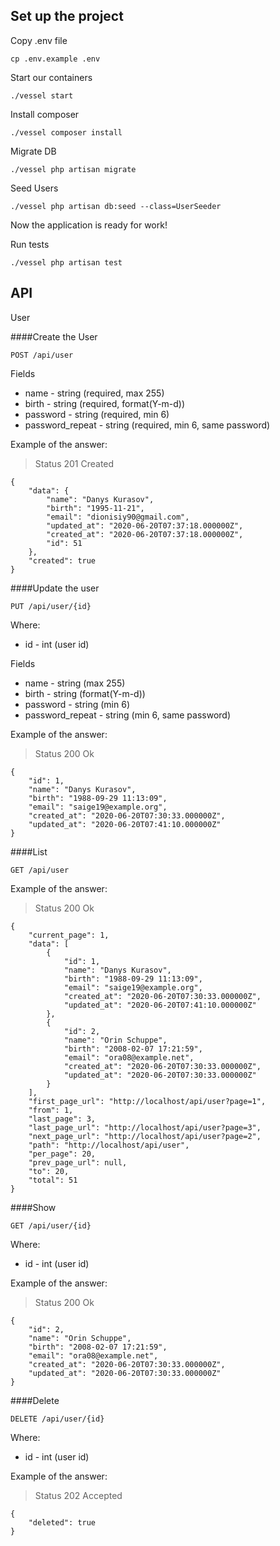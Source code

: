 
## Set up the project

Copy .env file
```
cp .env.example .env
```

Start our containers
```
./vessel start
```

Install composer
```
./vessel composer install
```

Migrate DB
```
./vessel php artisan migrate
```

Seed Users
```
./vessel php artisan db:seed --class=UserSeeder
```

Now the application is ready for work!

Run tests
```
./vessel php artisan test
```


## API

User

####Create the User
```
POST /api/user
```
Fields 
- name - string (required, max 255)
- birth - string (required, format(Y-m-d))
- password - string (required, min 6)
- password_repeat - string (required, min 6, same password)

Example of the answer:

> Status 201 Created
```
{
    "data": {
        "name": "Danys Kurasov",
        "birth": "1995-11-21",
        "email": "dionisiy90@gmail.com",
        "updated_at": "2020-06-20T07:37:18.000000Z",
        "created_at": "2020-06-20T07:37:18.000000Z",
        "id": 51
    },
    "created": true
}
```


####Update the user
```
PUT /api/user/{id}
```
Where:
- id - int (user id) 

Fields 
- name - string (max 255)
- birth - string (format(Y-m-d))
- password - string (min 6)
- password_repeat - string (min 6, same password)

Example of the answer:

> Status 200 Ok
```
{
    "id": 1,
    "name": "Danys Kurasov",
    "birth": "1988-09-29 11:13:09",
    "email": "saige19@example.org",
    "created_at": "2020-06-20T07:30:33.000000Z",
    "updated_at": "2020-06-20T07:41:10.000000Z"
}
```


####List
```
GET /api/user
```
Example of the answer:

> Status 200 Ok
```
{
    "current_page": 1,
    "data": [
        {
            "id": 1,
            "name": "Danys Kurasov",
            "birth": "1988-09-29 11:13:09",
            "email": "saige19@example.org",
            "created_at": "2020-06-20T07:30:33.000000Z",
            "updated_at": "2020-06-20T07:41:10.000000Z"
        },
        {
            "id": 2,
            "name": "Orin Schuppe",
            "birth": "2008-02-07 17:21:59",
            "email": "ora08@example.net",
            "created_at": "2020-06-20T07:30:33.000000Z",
            "updated_at": "2020-06-20T07:30:33.000000Z"
        }
    ],
    "first_page_url": "http://localhost/api/user?page=1",
    "from": 1,
    "last_page": 3,
    "last_page_url": "http://localhost/api/user?page=3",
    "next_page_url": "http://localhost/api/user?page=2",
    "path": "http://localhost/api/user",
    "per_page": 20,
    "prev_page_url": null,
    "to": 20,
    "total": 51
}
```


####Show
```
GET /api/user/{id}
```
Where:
- id - int (user id) 

Example of the answer:

> Status 200 Ok
```
{
    "id": 2,
    "name": "Orin Schuppe",
    "birth": "2008-02-07 17:21:59",
    "email": "ora08@example.net",
    "created_at": "2020-06-20T07:30:33.000000Z",
    "updated_at": "2020-06-20T07:30:33.000000Z"
}
```

####Delete
```
DELETE /api/user/{id}
```
Where:
- id - int (user id) 

Example of the answer:

> Status 202 Accepted
```
{
    "deleted": true
}
```
